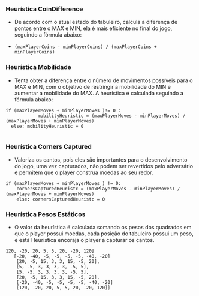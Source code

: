 ### Heurística CoinDifference
 - De acordo com o atual estado do tabuleiro, calcula a diferença de pontos entre o MAX e MIN, ela é mais eficiente no final do jogo, seguindo a fórmula abaixo:

- `(maxPlayerCoins - minPlayerCoins) / (maxPlayerCoins + minPlayerCoins)`


### Heurística Mobilidade 
- Tenta obter a diferença entre o número de movimentos possíveis para o MAX e MIN, com o objetivo de restringir a mobilidade do MIN e aumentar a mobilidade do MAX. A heurística é calculada seguindo a fórmula abaixo: 

```
if (maxPlayerMoves + minPlayerMoves )!= 0 :
            mobilityHeuristic = (maxPlayerMoves - minPlayerMoves) / (maxPlayerMoves + minPlayerMoves)
  else: mobilityHeuristic = 0
  
```

### Heurística Corners Captured
- Valoriza os cantos, pois eles são importantes para o desenvolvimento do jogo, uma vez capturados, não podem ser revertidos pelo adversário e permitem que o player construa moedas ao seu redor.

```
if (maxPlayerMoves + minPlayerMoves ) != 0:
    cornersCapturedHeuristc = (maxPlayerMoves - minPlayerMoves) / (maxPlayerMoves + minPlayerMoves)
    else: cornersCapturedHeuristc = 0 

```

 ### Heurística Pesos Estáticos
 - O valor da heurística é calculada somando os pesos dos quadrados em que o player possui moedas, cada posição do tabuleiro possui um peso, e está
 Heurística encoraja o player a capturar os cantos.

````
120, -20, 20, 5, 5, 20, -20, 120]
   [-20, -40, -5, -5, -5, -5, -40, -20]
    [20, -5, 15, 3, 3, 15, -5, 20],
    [5, -5, 3, 3, 3, 3, -5, 5],
    [5, -5, 3, 3, 3, 3, -5, 5],
    [20, -5, 15, 3, 3, 15, -5, 20],
    [-20, -40, -5, -5, -5, -5, -40, -20]
    [120, -20, 20, 5, 5, 20, -20, 120]]

````

    
